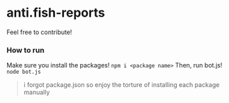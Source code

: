# anti.fish-reports

Feel free to contribute!

### How to run
Make sure you install the packages!
`npm i <package name>`
Then, run bot.js!
`node bot.js`

> i forgot package.json so enjoy the torture of installing each package manually
